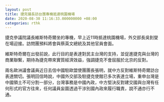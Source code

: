 ```yaml
---
layout: post
title: 捷克議長訪台團專機抵達桃園機場
date: 2020-08-30 11:16:33.000000000 +08:00
categories: rthk
---
```


捷克參議院議長維斯特奇爾坐的專機，早上近11時抵達桃園機場，外交部長吳釗燮在場迎接。訪問團預料將會與蔡英文總統及其他官員會面。

維斯特奇爾在出發前說，此行目的是表達對民主台灣的支持，並促進捷克與台灣的商業聯繫，期待為捷克帶來實質經濟效益，強調捷克不會屈服於北京的反對。

兩名歐洲議會議員近日去信中國駐歐盟使團團長張明，就中方反對維斯特奇爾訪台表達關切。張明回信時說，中國外交部及駐捷克使館已多次表達立場，重申台灣是中國領土不可分割一部分，台灣事務是中國內政，中方堅決反對建交國與台灣有任何形式的官方往來，任何議員妄圖透過干涉別國內政來履行職責，說不通亦行不通。
